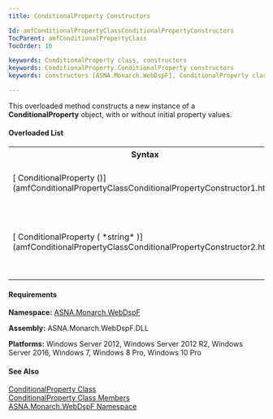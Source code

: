```yaml
---
title: ConditionalProperty Constructors

Id: amfConditionalPropertyClassConditionalPropertyConstructors
TocParent: amfConditionalPropertyClass
TocOrder: 10

keywords: ConditionalProperty class, constructors
keywords: ConditionalProperty.ConditionalProperty constructors
keywords: constructors [ASNA.Monarch.WebDspF], ConditionalProperty class

---
```


This overloaded method constructs a new instance of a **ConditionalProperty** object, with or without initial property values.
<!--mine -->

#### Overloaded List
<table class="mytable" cellspacing="0" cellpadding="4" width="90%">
          <colgroup>
            <col width="50%" />
            <col width="50%" />
          </colgroup>
          <tr>
            <th>Syntax</th>
            <th>Description</th>
          </tr>
          <tr>
            <td>              [
              ConditionalProperty ()](amfConditionalPropertyClassConditionalPropertyConstructor1.html)
            </td>
            <td>Constructs a new instance
            without initial values.</td>
          </tr>
          <tr>
            <td>              [
              ConditionalProperty (
 *string* )](amfConditionalPropertyClassConditionalPropertyConstructor2.html)
            </td>
            <td>Constructs a new instance
            assigning an initial value to the 
 **PropString**  property.</td>
          </tr>
</table>

<!-- -->

#### Requirements
**Namespace:** [ASNA.Monarch.WebDspF](amfWebDspFNamespace.html)

**Assembly:** ASNA.Monarch.WebDspF.DLL

**Platforms:** Windows Server 2012, Windows Server 2012 R2, Windows Server 2016, Windows 7, Windows 8 Pro, Windows 10 Pro
<!-- end -->

#### See Also
[ ConditionalProperty Class](amfConditionalPropertyClass.html) <br /> [ ConditionalProperty Class Members](amfConditionalPropertyClassMembers.html) <br /> [ ASNA.Monarch.WebDspF Namespace](amfWebDspFNamespace.html) 
